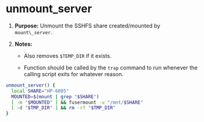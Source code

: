 # unmount\_server

1. **Purpose:** Unmount the SSHFS share created/mounted by `mount\_server`.

2. **Notes:**
   
   - Also removes `$TEMP_DIR` if it exists.
   
   - Function should be called by the `trap` command to run whenever the calling script exits for whatever reason.

```bash
unmount_server() {
  local SHARE="HP-6005"
  MOUNTED=$(mount | grep "$SHARE")
  [ -n "$MOUNTED" ] && fusermount -u "/mnt/$SHARE"
  [ -d "$TMP_DIR" ] && rm -rf "$TMP_DIR"
}
```


